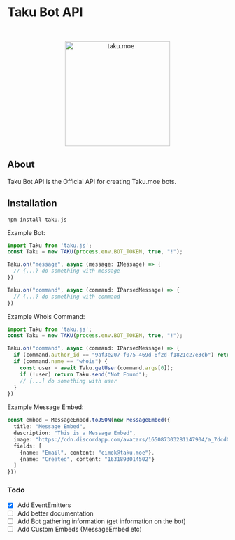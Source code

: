 # Taku Bot API

<div align="center">
  <br />
  <p>
    <a href="https://taku.moe"><img src="https://cdn.discordapp.com/attachments/733320427648319623/889270356261621810/logo.png" width="240" alt="taku.moe" /></a>
  </p>
</div>

## About

Taku Bot API is the Official API for creating Taku.moe bots.

## Installation

`npm install taku.js`

Example Bot:

```ts
import Taku from 'taku.js';
const Taku = new TAKU(process.env.BOT_TOKEN, true, "!");

Taku.on("message", async (message: IMessage) => {
  // {...} do something with message
})

Taku.on("command", async (command: IParsedMessage) => {
  // {...} do something with command
})
```

Example Whois Command:

```ts
import Taku from 'taku.js';
const Taku = new TAKU(process.env.BOT_TOKEN, true, "!");

Taku.on("command", async (command: IParsedMessage) => {
  if (command.author_id == "9af3e207-f075-469d-8f2d-f1821c27e3cb") return;
  if (command.name == "whois") {
    const user = await Taku.getUser(command.args[0]);
    if (!user) return Taku.send("Not Found");
    // {...] do something with user
  }
})
```

Example Message Embed:

```ts
const embed = MessageEmbed.toJSON(new MessageEmbed({
  title: "Message Embed",
  description: "This is a Message Embed",
  image: "https://cdn.discordapp.com/avatars/165087303281147904/a_7dcd0f0c6ca3bced355b43338b795987.gif",
  fields: [
    {name: "Email", content: "cimok@taku.moe"},
    {name: "Created", content: "1631893014502"}
  ]
}))
```

### Todo

- [x] Add EventEmitters
- [ ] Add better documentation
- [ ] Add Bot gathering information (get information on the bot)
- [ ] Add Custom Embeds (MessageEmbed etc)
